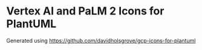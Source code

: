 # Vertex AI and PaLM 2 Icons for PlantUML

Generated using https://github.com/davidholsgrove/gcp-icons-for-plantuml

